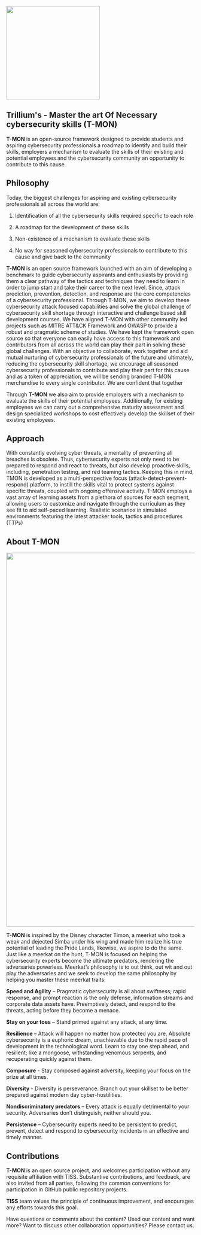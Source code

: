 
<p><img src="https://github.com/trillium-infosec-systems/T-MON/blob/main/logo.jpg" width="250px" /></p>

## Trillium's  - Master the art Of Necessary cybersecurity skills (T-MON)

**T-MON** is an open-source framework designed to provide students and aspiring cybersecurity professionals a roadmap to identify and build their skills, employers a mechanism to evaluate the skills of their existing and potential employees and the cybersecurity community an opportunity to contribute to this cause.


## Philosophy

Today, the biggest challenges for aspiring and existing cybersecurity professionals all across the world are:

1) Identification of all the cybersecurity skills required specific to each role

2) A roadmap for the development of these skills

3) Non-existence of a mechanism to evaluate these skills

4) No way for seasoned cybersecurity professionals to contribute to this cause and give back to the community

**T-MON** is an open source framework launched with an aim of developing a benchmark to guide cybersecurity aspirants and enthusiasts by providing them a clear pathway of the tactics and techniques they need to learn in order to jump start and take their career to the next level. Since, attack prediction, prevention, detection, and response are the core competencies of a cybersecurity professional. Through T-MON, we aim to develop these cybersecurity attack focused capabilities and solve the global challenge of cybersecurity skill shortage through interactive and challenge based skill development courses. We have aligned T-MON with other community led projects such as MITRE ATT&CK Framework and OWASP to provide a robust and pragmatic scheme of studies. We have kept the framework open source so that everyone can easily have access to this framework and contributors from all across the world can play their part in solving these global challenges. With an objective to collaborate, work together and aid mutual nurturing of cybersecurity professionals of the future and ultimately, reducing the cybersecurity skill shortage, we encourage all seasoned cybersecurity professionals to contribute and play their part for this cause and as a token of appreciation, we will be sending branded T-MON merchandise to every single contributor. We are confident that together

Through **T-MON** we also aim to provide employers with a mechanism to evaluate the skills of their potential employees. Additionally, for existing employees we can carry out a comprehensive maturity assessment and design specialized workshops to cost effectively develop the skillset of their existing employees.

## Approach

With constantly evolving cyber threats, a mentality of preventing all breaches is obsolete. Thus, cybersecurity experts not only need to be prepared to respond and react to threats, but also develop proactive skills, including, penetration testing, and red teaming tactics. Keeping this in mind, TMON is developed as a multi-perspective focus (attack-detect-prevent-respond) platform, to instill the skills vital to protect systems against specific threats, coupled with ongoing offensive activity. T-MON employs a vast array of learning assets from a plethora of sources for each segment, allowing users to customize and navigate through the curriculum as they see fit to aid self-paced learning. Realistic scenarios in simulated environments featuring the latest attacker tools, tactics and procedures (TTPs)

## About T-MON

<p><img src="https://github.com/trillium-infosec-systems/T-MON/blob/main/poster.jpg" width="1000px" /></p>

**T-MON** is inspired by the Disney character Timon, a meerkat who took a weak and dejected Simba under his wing and made him realize his true potential of leading the Pride Lands, likewise, we aspire to do the same. Just like a meerkat on the hunt, T-MON is focused on helping the cybersecurity experts become the ultimate predators, rendering the adversaries powerless. Meerkat’s philosophy is to out think, out wit and out play the adversaries and we seek to develop the same philosophy by helping you master these meerkat traits:

**Speed and Agility** – Pragmatic cybersecurity is all about swiftness; rapid response, and prompt reaction is the only defense, information streams and corporate data assets have. Preemptively detect, and respond to the threats, acting before they become a menace.

**Stay on your toes** – Stand primed against any attack, at any time.

**Resilience** – Attack will happen no matter how protected you are. Absolute cybersecurity is a euphoric dream, unachievable due to the rapid pace of development in the technological word. Learn to stay one step ahead, and resilient; like a mongoose, withstanding venomous serpents, and recuperating quickly against them.

**Composure** - Stay composed against adversity, keeping your focus on the prize at all times.

**Diversity** - Diversity is perseverance. Branch out your skillset to be better prepared against modern day cyber-hostilities.

**Nondiscriminatory predators** – Every attack is equally detrimental to your security. Adversaries don’t distinguish, neither should you.

**Persistence** – Cybersecurity experts need to be persistent to predict, prevent, detect and respond to cybersecurity incidents in an effective and timely manner.

## Contributions

**T-MON** is an open source project, and welcomes participation without any requisite affiliation with TISS. Substantive contributions, and feedback, are also invited from all parties, following the common conventions for participation in GitHub public repository projects.

**TISS** team values the principle of continuous improvement, and encourages any efforts towards this goal.

Have questions or comments about the content? Used our content and want more? Want to discuss other collaboration opportunities? Please contact us.
